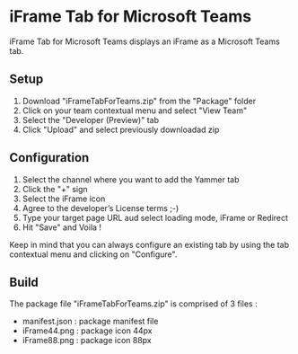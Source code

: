 # iFrame Tab for Microsoft Teams

iFrame Tab for Microsoft Teams displays an iFrame as a Microsoft Teams tab.

## Setup

1. Download "iFrameTabForTeams.zip" from the "Package" folder
2. Click on your team contextual menu and select "View Team"
3. Select the "Developer (Preview)" tab
4. Click "Upload" and select previously downloadad zip

## Configuration
1. Select the channel where you want to add the Yammer tab
2. Click the "+" sign
3. Select the iFrame icon
4. Agree to the developer’s License terms ;-)
5. Type your target page URL aud select loading mode, iFrame or Redirect
6. Hit "Save" and Voila !

Keep in mind that you can always configure an existing tab by using the tab contextual menu and clicking on "Configure".

## Build
The package file "iFrameTabForTeams.zip" is comprised of 3 files :
- manifest.json : package manifest file
- iFrame44.png : package icon 44px
- iFrame88.png : package icon 88px
